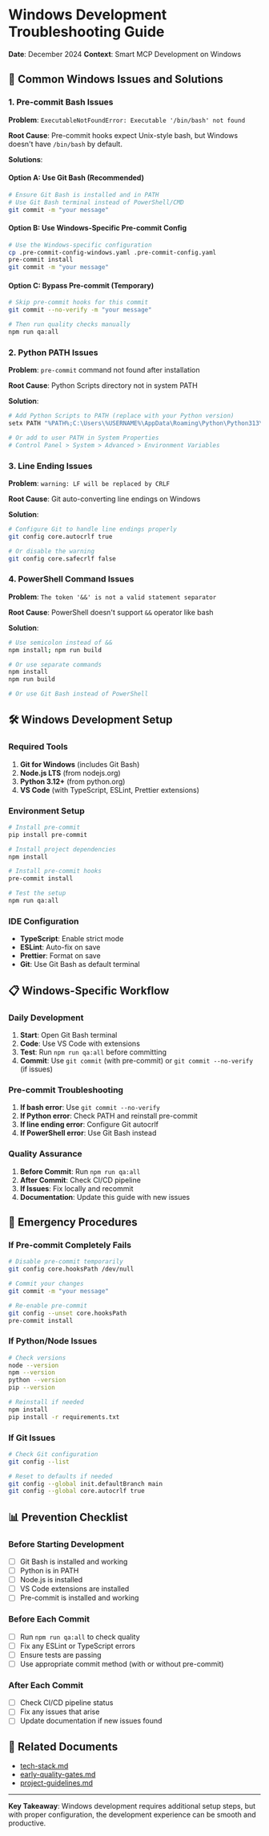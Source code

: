 # Windows Development Troubleshooting Guide

**Date**: December 2024
**Context**: Smart MCP Development on Windows

## 🎯 **Common Windows Issues and Solutions**

### **1. Pre-commit Bash Issues**

**Problem**: `ExecutableNotFoundError: Executable '/bin/bash' not found`

**Root Cause**: Pre-commit hooks expect Unix-style bash, but Windows doesn't have `/bin/bash` by default.

**Solutions**:

#### **Option A: Use Git Bash (Recommended)**
```bash
# Ensure Git Bash is installed and in PATH
# Use Git Bash terminal instead of PowerShell/CMD
git commit -m "your message"
```

#### **Option B: Use Windows-Specific Pre-commit Config**
```bash
# Use the Windows-specific configuration
cp .pre-commit-config-windows.yaml .pre-commit-config.yaml
pre-commit install
git commit -m "your message"
```

#### **Option C: Bypass Pre-commit (Temporary)**
```bash
# Skip pre-commit hooks for this commit
git commit --no-verify -m "your message"

# Then run quality checks manually
npm run qa:all
```

### **2. Python PATH Issues**

**Problem**: `pre-commit` command not found after installation

**Root Cause**: Python Scripts directory not in system PATH

**Solution**:
```bash
# Add Python Scripts to PATH (replace with your Python version)
setx PATH "%PATH%;C:\Users\%USERNAME%\AppData\Roaming\Python\Python313\Scripts"

# Or add to user PATH in System Properties
# Control Panel > System > Advanced > Environment Variables
```

### **3. Line Ending Issues**

**Problem**: `warning: LF will be replaced by CRLF`

**Root Cause**: Git auto-converting line endings on Windows

**Solution**:
```bash
# Configure Git to handle line endings properly
git config core.autocrlf true

# Or disable the warning
git config core.safecrlf false
```

### **4. PowerShell Command Issues**

**Problem**: `The token '&&' is not a valid statement separator`

**Root Cause**: PowerShell doesn't support `&&` operator like bash

**Solution**:
```bash
# Use semicolon instead of &&
npm install; npm run build

# Or use separate commands
npm install
npm run build

# Or use Git Bash instead of PowerShell
```

## 🛠️ **Windows Development Setup**

### **Required Tools**
1. **Git for Windows** (includes Git Bash)
2. **Node.js LTS** (from nodejs.org)
3. **Python 3.12+** (from python.org)
4. **VS Code** (with TypeScript, ESLint, Prettier extensions)

### **Environment Setup**
```bash
# Install pre-commit
pip install pre-commit

# Install project dependencies
npm install

# Install pre-commit hooks
pre-commit install

# Test the setup
npm run qa:all
```

### **IDE Configuration**
- **TypeScript**: Enable strict mode
- **ESLint**: Auto-fix on save
- **Prettier**: Format on save
- **Git**: Use Git Bash as default terminal

## 📋 **Windows-Specific Workflow**

### **Daily Development**
1. **Start**: Open Git Bash terminal
2. **Code**: Use VS Code with extensions
3. **Test**: Run `npm run qa:all` before committing
4. **Commit**: Use `git commit` (with pre-commit) or `git commit --no-verify` (if issues)

### **Pre-commit Troubleshooting**
1. **If bash error**: Use `git commit --no-verify`
2. **If Python error**: Check PATH and reinstall pre-commit
3. **If line ending error**: Configure Git autocrlf
4. **If PowerShell error**: Use Git Bash instead

### **Quality Assurance**
1. **Before Commit**: Run `npm run qa:all`
2. **After Commit**: Check CI/CD pipeline
3. **If Issues**: Fix locally and recommit
4. **Documentation**: Update this guide with new issues

## 🚨 **Emergency Procedures**

### **If Pre-commit Completely Fails**
```bash
# Disable pre-commit temporarily
git config core.hooksPath /dev/null

# Commit your changes
git commit -m "your message"

# Re-enable pre-commit
git config --unset core.hooksPath
pre-commit install
```

### **If Python/Node Issues**
```bash
# Check versions
node --version
npm --version
python --version
pip --version

# Reinstall if needed
npm install
pip install -r requirements.txt
```

### **If Git Issues**
```bash
# Check Git configuration
git config --list

# Reset to defaults if needed
git config --global init.defaultBranch main
git config --global core.autocrlf true
```

## 📊 **Prevention Checklist**

### **Before Starting Development**
- [ ] Git Bash is installed and working
- [ ] Python is in PATH
- [ ] Node.js is installed
- [ ] VS Code extensions are installed
- [ ] Pre-commit is installed and working

### **Before Each Commit**
- [ ] Run `npm run qa:all` to check quality
- [ ] Fix any ESLint or TypeScript errors
- [ ] Ensure tests are passing
- [ ] Use appropriate commit method (with or without pre-commit)

### **After Each Commit**
- [ ] Check CI/CD pipeline status
- [ ] Fix any issues that arise
- [ ] Update documentation if new issues found

## 🔗 **Related Documents**
- [tech-stack.md](../../project/tech-stack.md)
- [early-quality-gates.md](./early-quality-gates.md)
- [project-guidelines.md](../../project-guidelines.md)

---

**Key Takeaway**: Windows development requires additional setup steps, but with proper configuration, the development experience can be smooth and productive.
